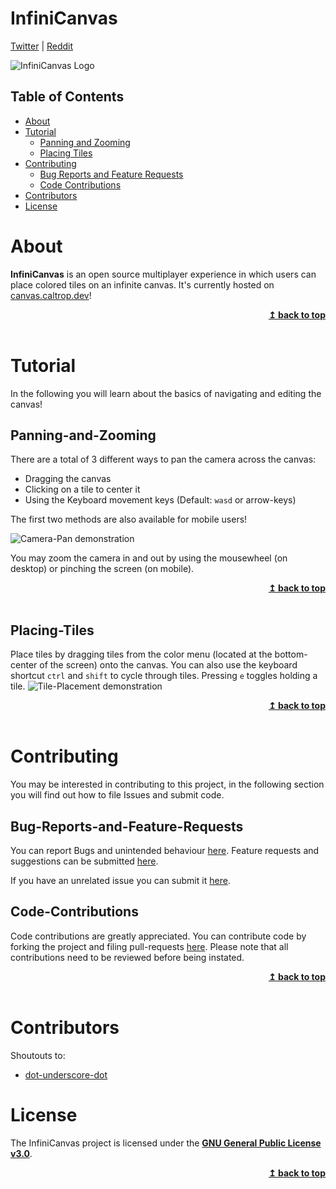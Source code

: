 # InfiniCanvas

[Twitter](https://twitter.com/Caltrop256) | [Reddit](https://wwww.reddit.com/r/InfiniCanvas)

![InfiniCanvas Logo](https://cdn.caltrop.dev/canvas/favicon.png "InfiniCanvas")

## Table of Contents

* [About](#About)
* [Tutorial](#Tutorial)
    * [Panning and Zooming](#Panning-and-Zooming)
    * [Placing Tiles](#Placing-Tiles)
* [Contributing](#Contributing)
    * [Bug Reports and Feature Requests](#Bug-Reports-and-Feature-Requests)
    * [Code Contributions](#Code-Contributions)
* [Contributors](#Contributors)
* [License](#License)

#  About
**InfiniCanvas** is an open source multiplayer experience in which users can place colored tiles on an infinite canvas. It's currently hosted on [canvas.caltrop.dev](https://canvas.caltrop.dev:5000)!
<br/>
<div align="right">
    <b><a href="#InfiniCanvas">↥ back to top</a></b>
</div>
<br/>

# Tutorial
In the following you will learn about the basics of navigating and editing the canvas!

## Panning-and-Zooming
There are a total of 3 different ways to pan the camera across the canvas:

* Dragging the canvas
* Clicking on a tile to center it
* Using the Keyboard movement keys (Default: `wasd` or arrow-keys)

The first two methods are also available for mobile users!

![Camera-Pan demonstration](https://cdn.caltrop.dev/canvas/move.gif "Moving the camera")

You may zoom the camera in and out by using the mousewheel (on desktop) or pinching the screen (on mobile).
<br/>
<div align="right">
    <b><a href="#InfiniCanvas">↥ back to top</a></b>
</div>
<br/>

## Placing-Tiles
Place tiles by dragging tiles from the color menu (located at the bottom-center of the screen) onto the canvas. 
You can also use the keyboard shortcut `ctrl` and `shift` to cycle through tiles. Pressing `e` toggles holding a tile.
![Tile-Placement demonstration](https://cdn.caltrop.dev/canvas/place.gif "Placing a tile")
<br/>
<div align="right">
    <b><a href="#InfiniCanvas">↥ back to top</a></b>
</div>
<br/>

# Contributing
You may be interested in contributing to this project, in the following section you will find out how to file Issues and submit code.
## Bug-Reports-and-Feature-Requests
You can report Bugs and unintended behaviour [here](https://github.com/CaltropUwU/InfiniCanvas/issues/new?assignees=&labels=bug&template=bug_report.md&title=).
Feature requests and suggestions can be submitted [here](https://github.com/CaltropUwU/InfiniCanvas/issues/new?assignees=&labels=enhancement&template=feature_request.md&title=).

If you have an unrelated issue you can submit it [here](https://github.com/CaltropUwU/InfiniCanvas/issues/new).

## Code-Contributions
Code contributions are greatly appreciated. You can contribute code by forking the project and filing pull-requests [here](https://github.com/CaltropUwU/InfiniCanvas/compare). Please note that all contributions need to be reviewed before being instated.
<br/>
<div align="right">
    <b><a href="#InfiniCanvas">↥ back to top</a></b>
</div>
<br/>

# Contributors
Shoutouts to:

* [dot-underscore-dot](https://github.com/dot-underscore-dot)
# License
The InfiniCanvas project is licensed under the **[GNU General Public License v3.0](https://github.com/CaltropUwU/InfiniCanvas/blob/master/LICENSE)**.
<br/>
<div align="right">
    <b><a href="#InfiniCanvas">↥ back to top</a></b>
</div>
<br/>